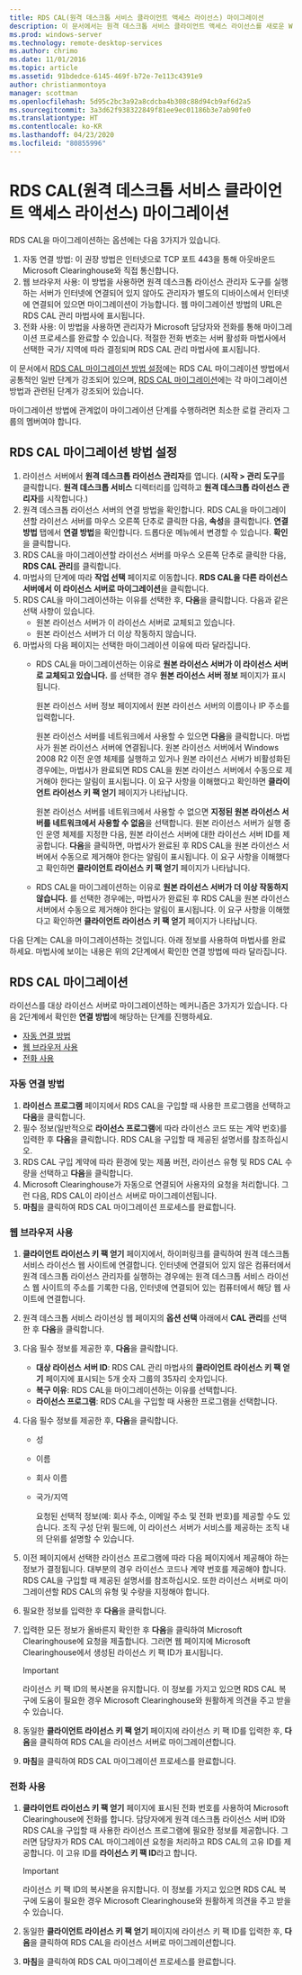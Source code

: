 ```yaml
---
title: RDS CAL(원격 데스크톱 서비스 클라이언트 액세스 라이선스) 마이그레이션
description: 이 문서에서는 원격 데스크톱 서비스 클라이언트 액세스 라이선스를 새로운 Windows Server 2016 라이선스 서버로 마이그레이션하는 방법을 설명합니다.
ms.prod: windows-server
ms.technology: remote-desktop-services
ms.author: chrimo
ms.date: 11/01/2016
ms.topic: article
ms.assetid: 91bdedce-6145-469f-b72e-7e113c4391e9
author: christianmontoya
manager: scottman
ms.openlocfilehash: 5d95c2bc3a92a8cdcba4b308c88d94cb9af6d2a5
ms.sourcegitcommit: 3a3d62f938322849f81ee9ec01186b3e7ab90fe0
ms.translationtype: HT
ms.contentlocale: ko-KR
ms.lasthandoff: 04/23/2020
ms.locfileid: "80855996"
---
```

# <a name="migrate-your-remote-desktop-services-client-access-licenses-rds-cals"></a>RDS CAL(원격 데스크톱 서비스 클라이언트 액세스 라이선스) 마이그레이션

RDS CAL을 마이그레이션하는 옵션에는 다음 3가지가 있습니다.
1. 자동 연결 방법: 이 권장 방법은 인터넷으로 TCP 포트 443을 통해 아웃바운드 Microsoft Clearinghouse와 직접 통신합니다.  
2. 웹 브라우저 사용: 이 방법을 사용하면 원격 데스크톱 라이선스 관리자 도구를 실행하는 서버가 인터넷에 연결되어 있지 않아도 관리자가 별도의 디바이스에서 인터넷에 연결되어 있으면 마이그레이션이 가능합니다. 웹 마이그레이션 방법의 URL은 RDS CAL 관리 마법사에 표시됩니다. 
3. 전화 사용: 이 방법을 사용하면 관리자가 Microsoft 담당자와 전화를 통해 마이그레이션 프로세스를 완료할 수 있습니다. 적절한 전화 번호는 서버 활성화 마법사에서 선택한 국가/ 지역에 따라 결정되며 RDS CAL 관리 마법사에 표시됩니다.

이 문서에서 [RDS CAL 마이그레이션 방법 설정](#establish-rds-cal-migration-method)에는 RDS CAL 마이그레이션 방법에서 공통적인 일반 단계가 강조되어 있으며, [RDS CAL 마이그레이션](#migrate-rds-cals)에는 각 마이그레이션 방법과 관련된 단계가 강조되어 있습니다.

마이그레이션 방법에 관계없이 마이그레이션 단계를 수행하려면 최소한 로컬 관리자 그룹의 멤버여야 합니다.

## <a name="establish-rds-cal-migration-method"></a>RDS CAL 마이그레이션 방법 설정

1. 라이선스 서버에서 **원격 데스크톱 라이선스 관리자**를 엽니다. (**시작 > 관리 도구**를 클릭합니다. **원격 데스크톱 서비스** 디렉터리를 입력하고 **원격 데스크톱 라이선스 관리자**를 시작합니다.)
2. 원격 데스크톱 라이선스 서버의 연결 방법을 확인합니다. RDS CAL을 마이그레이션할 라이선스 서버를 마우스 오른쪽 단추로 클릭한 다음, **속성**을 클릭합니다. **연결 방법** 탭에서 **연결 방법**을 확인합니다. 드롭다운 메뉴에서 변경할 수 있습니다. **확인**을 클릭합니다.
3. RDS CAL을 마이그레이션할 라이선스 서버를 마우스 오른쪽 단추로 클릭한 다음, **RDS CAL 관리**를 클릭합니다.
4. 마법사의 단계에 따라 **작업 선택** 페이지로 이동합니다. **RDS CAL을 다른 라이선스 서버에서 이 라이선스 서버로 마이그레이션**을 클릭합니다.
6. RDS CAL을 마이그레이션하는 이유를 선택한 후, **다음**을 클릭합니다. 다음과 같은 선택 사항이 있습니다.
    - 원본 라이선스 서버가 이 라이선스 서버로 교체되고 있습니다.
    - 원본 라이선스 서버가 더 이상 작동하지 않습니다.
7. 마법사의 다음 페이지는 선택한 마이그레이션 이유에 따라 달라집니다.
    - RDS CAL을 마이그레이션하는 이유로 **원본 라이선스 서버가 이 라이선스 서버로 교체되고 있습니다.** 를 선택한 경우 **원본 라이선스 서버 정보** 페이지가 표시됩니다.
    
       원본 라이선스 서버 정보 페이지에서 원본 라이선스 서버의 이름이나 IP 주소를 입력합니다.

       원본 라이선스 서버를 네트워크에서 사용할 수 있으면 **다음**을 클릭합니다. 마법사가 원본 라이선스 서버에 연결됩니다. 원본 라이선스 서버에서 Windows 2008 R2 이전 운영 체제를 실행하고 있거나 원본 라이선스 서버가 비활성화된 경우에는, 마법사가 완료되면 RDS CAL을 원본 라이선스 서버에서 수동으로 제거해야 한다는 알림이 표시됩니다. 이 요구 사항을 이해했다고 확인하면 **클라이언트 라이선스 키 팩 얻기** 페이지가 나타납니다.

       원본 라이선스 서버를 네트워크에서 사용할 수 없으면 **지정된 원본 라이선스 서버를 네트워크에서 사용할 수 없음**을 선택합니다. 원본 라이선스 서버가 실행 중인 운영 체제를 지정한 다음, 원본 라이선스 서버에 대한 라이선스 서버 ID를 제공합니다. **다음**을 클릭하면, 마법사가 완료된 후 RDS CAL을 원본 라이선스 서버에서 수동으로 제거해야 한다는 알림이 표시됩니다. 이 요구 사항을 이해했다고 확인하면 **클라이언트 라이선스 키 팩 얻기** 페이지가 나타납니다.

    - RDS CAL을 마이그레이션하는 이유로 **원본 라이선스 서버가 더 이상 작동하지 않습니다.** 를 선택한 경우에는, 마법사가 완료된 후 RDS CAL을 원본 라이선스 서버에서 수동으로 제거해야 한다는 알림이 표시됩니다. 이 요구 사항을 이해했다고 확인하면 **클라이언트 라이선스 키 팩 얻기** 페이지가 나타납니다.

다음 단계는 CAL을 마이그레이션하는 것입니다. 아래 정보를 사용하여 마법사를 완료하세요. 마법사에 보이는 내용은 위의 2단계에서 확인한 연결 방법에 따라 달라집니다.

## <a name="migrate-rds-cals"></a>RDS CAL 마이그레이션

라이선스를 대상 라이선스 서버로 마이그레이션하는 메커니즘은 3가지가 있습니다. 다음 2단계에서 확인한 **연결 방법**에 해당하는 단계를 진행하세요.
  - [자동 연결 방법](#automatic-connection-method)
  - [웹 브라우저 사용](#using-a-web-browser)
  - [전화 사용](#using-a-telephone)

### <a name="automatic-connection-method"></a>자동 연결 방법

1. **라이선스 프로그램** 페이지에서 RDS CAL을 구입할 때 사용한 프로그램을 선택하고 **다음**을 클릭합니다.
2. 필수 정보(일반적으로 **라이선스 프로그램**에 따라 라이선스 코드 또는 계약 번호)를 입력한 후 **다음**을 클릭합니다. RDS CAL을 구입할 때 제공된 설명서를 참조하십시오.
4. RDS CAL 구입 계약에 따라 환경에 맞는 제품 버전, 라이선스 유형 및 RDS CAL 수량을 선택하고 **다음**을 클릭합니다.
5. Microsoft Clearinghouse가 자동으로 연결되어 사용자의 요청을 처리합니다. 그런 다음, RDS CAL이 라이선스 서버로 마이그레이션됩니다.
6. **마침**을 클릭하여 RDS CAL 마이그레이션 프로세스를 완료합니다.

### <a name="using-a-web-browser"></a>웹 브라우저 사용
1. **클라이언트 라이선스 키 팩 얻기** 페이지에서, 하이퍼링크를 클릭하여 원격 데스크톱 서비스 라이선스 웹 사이트에 연결합니다.
   인터넷에 연결되어 있지 않은 컴퓨터에서 원격 데스크톱 라이선스 관리자를 실행하는 경우에는 원격 데스크톱 서비스 라이선스 웹 사이트의 주소를 기록한 다음, 인터넷에 연결되어 있는 컴퓨터에서 해당 웹 사이트에 연결합니다. 
2. 원격 데스크톱 서비스 라이선싱 웹 페이지의 **옵션 선택** 아래에서 **CAL 관리**를 선택한 후 **다음**을 클릭합니다.
3. 다음 필수 정보를 제공한 후, **다음**을 클릭합니다.
    - **대상 라이선스 서버 ID**: RDS CAL 관리 마법사의 **클라이언트 라이선스 키 팩 얻기** 페이지에 표시되는 5개 숫자 그룹의 35자리 숫자입니다.
    - **복구 이유**: RDS CAL을 마이그레이션하는 이유를 선택합니다.
    - **라이선스 프로그램**: RDS CAL을 구입할 때 사용한 프로그램을 선택합니다.
4. 다음 필수 정보를 제공한 후, **다음**을 클릭합니다.
   - 성
   - 이름
   - 회사 이름
   - 국가/지역

     요청된 선택적 정보(예: 회사 주소, 이메일 주소 및 전화 번호)를 제공할 수도 있습니다. 조직 구성 단위 필드에, 이 라이선스 서버가 서비스를 제공하는 조직 내의 단위를 설명할 수 있습니다.

5. 이전 페이지에서 선택한 라이선스 프로그램에 따라 다음 페이지에서 제공해야 하는 정보가 결정됩니다. 대부분의 경우 라이선스 코드나 계약 번호를 제공해야 합니다. RDS CAL을 구입할 때 제공된 설명서를 참조하십시오. 또한 라이선스 서버로 마이그레이션할 RDS CAL의 유형 및 수량을 지정해야 합니다.
6. 필요한 정보를 입력한 후 **다음**을 클릭합니다.
7. 입력한 모든 정보가 올바른지 확인한 후 **다음**을 클릭하여 Microsoft Clearinghouse에 요청을 제출합니다. 그러면 웹 페이지에 Microsoft Clearinghouse에서 생성된 라이선스 키 팩 ID가 표시됩니다.

   > [!IMPORTANT] 
   > 라이선스 키 팩 ID의 복사본을 유지합니다. 이 정보를 가지고 있으면 RDS CAL 복구에 도움이 필요한 경우 Microsoft Clearinghouse와 원활하게 의견을 주고 받을 수 있습니다.

8. 동일한 **클라이언트 라이선스 키 팩 얻기** 페이지에 라이선스 키 팩 ID를 입력한 후, **다음**을 클릭하여 RDS CAL을 라이선스 서버로 마이그레이션합니다.
9. **마침**을 클릭하여 RDS CAL 마이그레이션 프로세스를 완료합니다.

### <a name="using-a-telephone"></a>전화 사용
1. **클라이언트 라이선스 키 팩 얻기** 페이지에 표시된 전화 번호를 사용하여 Microsoft Clearinghouse에 전화를 합니다. 담당자에게 원격 데스크톱 라이선스 서버 ID와 RDS CAL을 구입할 때 사용한 라이선스 프로그램에 필요한 정보를 제공합니다. 그러면 담당자가 RDS CAL 마이그레이션 요청을 처리하고 RDS CAL의 고유 ID를 제공합니다. 이 고유 ID를 **라이선스 키 팩 ID**라고 합니다.

   > [!IMPORTANT]
   > 라이선스 키 팩 ID의 복사본을 유지합니다. 이 정보를 가지고 있으면 RDS CAL 복구에 도움이 필요한 경우 Microsoft Clearinghouse와 원활하게 의견을 주고 받을 수 있습니다.

2. 동일한 **클라이언트 라이선스 키 팩 얻기** 페이지에 라이선스 키 팩 ID를 입력한 후, **다음**을 클릭하여 RDS CAL을 라이선스 서버로 마이그레이션합니다.
3. **마침**을 클릭하여 RDS CAL 마이그레이션 프로세스를 완료합니다.
